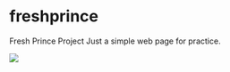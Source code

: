 # freshprince
Fresh Prince Project
Just a simple web page for practice.
<div>
    <img src="github pictures/screenshot 1.jpg">
</div>
